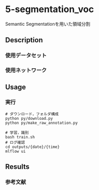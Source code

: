 5-segmentation_voc
===
Semantic Segmentationを用いた領域分割

## Description
### 使用データセット

### 使用ネットワーク

## Usage
### 実行
```
# ダウンロード，フォルダ構成
python py/download.py
python py/make_raw_annotation.py

# 学習，識別
bash train.sh
# ログ確認
cd outputs/{date}/{time}
mlflow ui
```

## Results

### 参考文献
